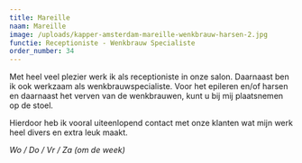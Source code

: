 ```yaml
---
title: Mareille
naam: Mareille
image: /uploads/kapper-amsterdam-mareille-wenkbrauw-harsen-2.jpg
functie: Receptioniste - Wenkbrauw Specialiste
order_number: 34
---
```


Met heel veel plezier werk ik als receptioniste in onze salon. Daarnaast ben ik ook werkzaam als wenkbrauwspecialiste. Voor het epileren en/of harsen en daarnaast het verven van de wenkbrauwen, kunt u bij mij plaatsnemen op de stoel.

Hierdoor heb ik vooral uiteenlopend contact met onze klanten wat mijn werk heel divers en extra leuk maakt.

*Wo / Do / Vr / Za (om de week)*